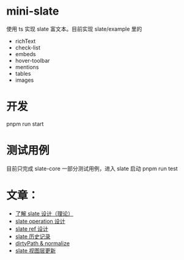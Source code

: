 # mini-slate
使用 ts 实现 slate 富文本。目前实现 slate/example 里的
- richText
- check-list
- embeds
- hover-toolbar
- mentions
- tables
- images

# 开发
pnpm run start

# 测试用例
目前只完成 slate-core 一部分测试用例，进入 slate 启动 pnpm run test


# 文章：
- [了解 slate 设计（理论）](https://n1pwb3impj.feishu.cn/wiki/wikcnIO8JFKdzhW3HYJDg40zzlg)
- [slate operation 设计](https://n1pwb3impj.feishu.cn/wiki/wikcnIoFgguvfdYdC4LqNbJZYIb)
- [slate ref 设计](https://n1pwb3impj.feishu.cn/wiki/wikcnK1jiv6Q7tIbcZcbYF698X0)
- [slate 历史记录](https://n1pwb3impj.feishu.cn/wiki/wikcnAn27fQYHMoAUWISS47kXRd)
- [dirtyPath & normalize](https://n1pwb3impj.feishu.cn/wiki/wikcn2rPwdGHTSH1kQ7Zk3Ukuxb)
- [slate 视图层更新](https://n1pwb3impj.feishu.cn/wiki/wikcnW1S71qKDNVyNbVZTFMeVVd)
